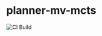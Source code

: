 # planner-mv-mcts
![CI Build](https://github.com/bark-simulator/planner-mv-mcts/workflows/CI/badge.svg)
